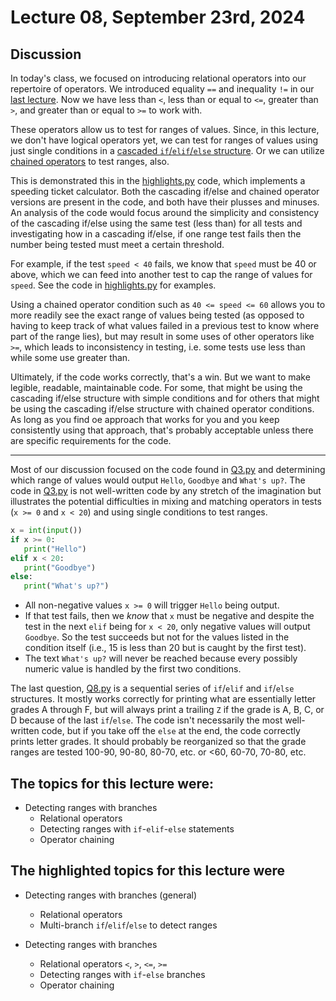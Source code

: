 # Lecture 08, September 23rd, 2024

## Discussion

In today's class, we focused on introducing relational operators into our repertoire of operators. We introduced equality `==` and inequality `!=` in our [last lecture](../Lecture_07). Now we have less than `<`, less than or equal to `<=`, greater than `>`, and greater than or equal to `>=` to work with.

These operators allow us to test for ranges of values. Since, in this lecture, we don't have logical operators yet, we can test for ranges of values using just single conditions in a [cascaded `if`/`elif`/`else` structure](https://kodify.net/python/if-else/cascaded-if/). Or we can utilize [chained operators](https://www.geeksforgeeks.org/chaining-comparison-operators-python/) to test ranges, also.

This is demonstrated this in the [highlights.py](highlights.py) code, which implements a speeding ticket calculator. Both the cascading if/else and chained operator versions are present in the code, and both have their plusses and minuses. An analysis of the code would focus around the simplicity and consistency of the cascading if/else using the same test (less than) for all tests and investigating how in a cascading if/else, if one range test fails then the number being tested must meet a certain threshold. 

For example, if the test `speed < 40` fails, we know that `speed` must be 40 or above, which we can feed into another test to cap the range of values for `speed`.  See the code in [highlights.py](highlights.py) for examples.

Using a chained operator condition such as `40 <= speed <= 60` allows you to more readily see the exact range of values being tested (as opposed to having to keep track of what values failed in a previous test to know where part of the range lies), but may result in some uses of other operators like `>=`, which leads to inconsistency in testing, i.e. some tests use less than while some use greater than.

Ultimately, if the code works correctly, that's a win. But we want to make legible, readable, maintainable code. For some, that might be using the cascading if/else structure with simple conditions and for others that might be using the cascading if/else structure with chained operator conditions. As long as you find oe approach that works for you and you keep consistently using that approach, that's probably acceptable unless there are specific requirements for the code.

----

Most of our discussion focused on the code found in [Q3.py](Q3.py) and determining which range of values would output `Hello`, `Goodbye` and `What's up?`. The code in [Q3.py](Q3.py) is not well-written code by any stretch of the imagination but illustrates the potential difficulties in mixing and matching operators in tests (`x >= 0` and `x < 20`) and using single conditions to test ranges.

```python
x = int(input())
if x >= 0:
   print("Hello")
elif x < 20:
   print("Goodbye")
else:
   print("What's up?")
```

* All non-negative values `x >= 0` will trigger `Hello` being output.
* If that test fails, then we _know_ that `x` must be negative and despite the test in the next `elif` being for `x < 20`, only negative values will output `Goodbye`. So the test succeeds but not for the values listed in the condition itself (i.e., 15 is less than 20 but is caught by the first test).
* The text `What's up?` will never be reached because every possibly numeric value is handled by the first two conditions.

The last question, [Q8.py](Q8.py) is a sequential series of `if`/`elif` and `if`/`else` structures. It mostly works correctly for printing what are essentially letter grades A through F, but will always print a trailing `Z` if the grade is A, B, C, or D because of the last `if`/`else`. The code isn't necessarily the most well-written code, but if you take off the `else` at the end, the code correctly prints letter grades. It should probably be reorganized so that the grade ranges are tested 100-90, 90-80, 80-70, etc. or <60, 60-70, 70-80, etc. 

## The topics for this lecture were:

* Detecting ranges with branches
	- Relational operators
	- Detecting ranges with `if`-`elif`-`else` statements
	- Operator chaining

## The highlighted topics for this lecture were

* Detecting ranges with branches (general)
	- Relational operators
	- Multi-branch `if`/`elif`/`else` to detect ranges

* Detecting ranges with branches
	- Relational operators `<`, `>`, `<=`, `>=`
	- Detecting ranges with `if`-`else` branches
	- Operator chaining

